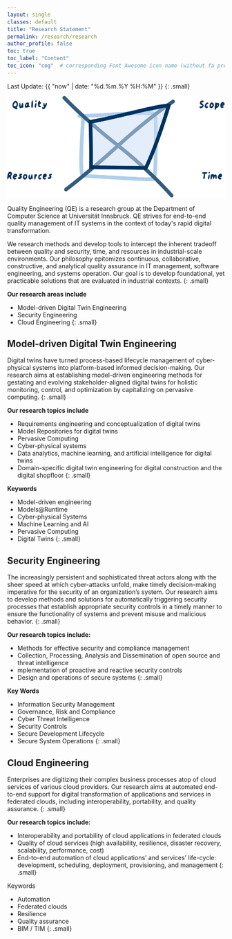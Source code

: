 ```yaml
---
layout: single
classes: default
title: "Research Statement"
permalink: /research/research
author_profile: false
toc: true
toc_label: "Content"
toc_icon: "cog"  # corresponding Font Awesome icon name (without fa prefix)
---
```


Last Update: {{ "now" | date: "%d.%m.%Y %H:%M" }}
{: .small}


![qe diagramm](/assets/images/intro.svg "Software Diagramm")


Quality Engineering (QE) is a research group at the Department of Computer Science at Universität Innsbruck. QE strives for end-to-end quality management of IT systems in the context of today's rapid digital transformation.

We research methods and develop tools to intercept the inherent tradeoff between quality and security, time, and resources in industrial-scale environments. Our philosophy epitomizes continuous, collaborative, constructive, and analytical quality assurance in IT management, software engineering, and systems operation. Our goal is to develop foundational, yet practicable solutions that are evaluated in industrial contexts.
{: .small}

**Our research areas include**
* Model-driven Digital Twin Engineering
* Security Engineering
* Cloud Engineering
{: .small}

## Model-driven Digital Twin Engineering
Digital twins have turned process-based lifecycle management of cyber-physical systems into platform-based informed decision-making. Our research aims at establishing model-driven engineering methods for gestating and evolving stakeholder-aligned digital twins for holistic monitoring, control, and optimization by capitalizing on pervasive computing.
{: .small}

**Our research topics include**
  * Requirements engineering and conceptualization of digital twins
  * Model Repositories for digital twins
  * Pervasive Computing
  * Cyber-physical systems
  * Data analytics, machine learning, and artificial intelligence for digital twins
  * Domain-specific digital twin engineering for digital construction and the digital shopfloor
  {: .small}

**Keywords**
* Model-driven engineering
* Models@Runtime
* Cyber-physical Systems
* Machine Learning and AI
* Pervasive Computing
* Digital Twins
{: .small}

## Security Engineering
The increasingly persistent and sophisticated threat actors along with the sheer speed at which cyber-attacks unfold, make timely decision-making imperative for the security of an organization’s system. Our research aims to develop methods and solutions for automatically triggering security processes that establish appropriate security controls in a timely manner to ensure the functionality of systems and prevent misuse and malicious behavior.
{: .small}

**Our research topics include:**
* Methods for effective security and compliance management
* Collection, Processing, Analysis and Dissemination of open source and threat intelligence
* mplementation of proactive and reactive security controls
*  Design and operations of secure systems
{: .small}

**Key Words**
* Information Security Management
* Governance, Risk and Compliance
* Cyber Threat Intelligence
* Security Controls
* Secure Development Lifecycle
* Secure System Operations
{: .small}

## Cloud Engineering
Enterprises are digitizing their complex business processes atop of cloud services of various cloud providers. Our research aims at automated end-to-end support for digital transformation of applications and services in federated clouds, including interoperability, portability, and quality assurance.
{: .small}

**Our research topics include:**
* Interoperability and portability of cloud applications in federated clouds
* Quality of cloud services (high availability, resilience, disaster recovery, scalability, performance, cost)
* End-to-end automation of cloud applications’ and services’ life-cycle: development, scheduling, deployment, provisioning, and management
{: .small}

Keywords
* Automation
* Federated clouds
* Resilience
* Quality assurance
* BIM / TIM
{: .small}

